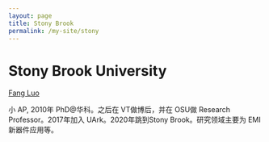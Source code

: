 ```yaml
---
layout: page
title: Stony Brook
permalink: /my-site/stony
---
```

# Stony Brook University

[Fang Luo](https://www.stonybrook.edu/commcms/electrical/news/2020/fang_luo.php)

小 AP, 2010年 PhD@华科。之后在 VT做博后，并在 OSU做 Research Professor。2017年加入 UArk。2020年跳到Stony Brook。研究领域主要为 EMI 新器件应用等。

